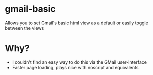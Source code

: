 # gmail-basic
Allows you to set Gmail's basic html view as a default or easily toggle between the views

Why?
====
 * I couldn't find an easy way to do this via the GMail user-interface
 * Faster page loading, plays nice with noscript and equivalents

